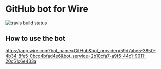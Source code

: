 # GitHub bot for Wire
![travis build status](https://travis-ci.org/wireapp/echo-bot.svg?branch=master)

## How to use the bot
https://app.wire.com?bot_name=GitHub&bot_provider=59d7abe5-3850-4b34-8fe5-0bcd4bfad4e6&bot_service=2b10cfa7-a9f5-44c1-9011-20c51c6e433a
